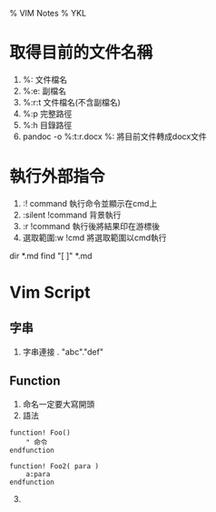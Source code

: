 % VIM Notes
% YKL

# 取得目前的文件名稱

1. %: 文件檔名
2. %:e: 副檔名
3. %:r:t 文件檔名(不含副檔名)
4. %:p 完整路徑
5. %:h 目錄路徑
6. pandoc -o %:t:r.docx %: 將目前文件轉成docx文件

# 執行外部指令

1. :! command 執行命令並顯示在cmd上
2. :silent !command 背景執行
3. :r !command 執行後將結果印在游標後
4. 選取範圍:w !cmd 將選取範圍以cmd執行

dir *.md
find "[ ]" *.md

# Vim Script

## 字串

1. 字串連接 .
   "abc"."def"

## Function

1. 命名一定要大寫開頭
2. 語法

```vim
function! Foo()
    " 命令
endfunction

function! Foo2( para )
    a:para
endfunction
```

3. 
